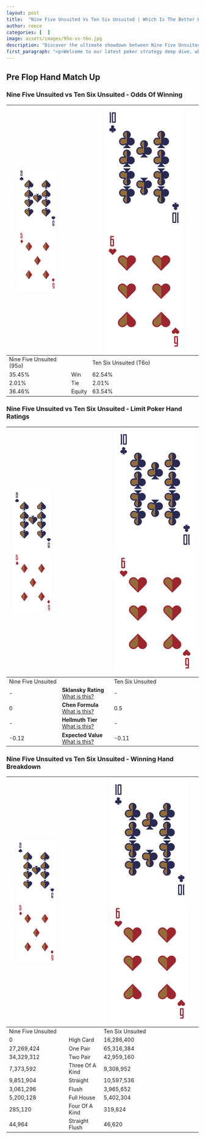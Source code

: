 ```yaml
---
layout: post
title:  "Nine Five Unsuited Vs Ten Six Unsuited | Which Is The Better Hand In Poker? A Complete Guide"
author: reece
categories: [  ]
image: assets/images/95o-vs-t6o.jpg
description: "Discover the ultimate showdown between Nine Five Unsuited and Ten Six Unsuited in poker! Uncover the odds, strategies, and scenarios where one hand triumphs over the other. Get ready to up your poker game with this thrilling analysis."
first_paragraph: "<p>Welcome to our latest poker strategy deep dive, where we're pitting two distinct hands against each other in a high-stakes showdown: Nine Five Unsuited vs Ten Six Unsuited.</p><p>In the dynamic world of poker, every decision counts, and knowing which hand holds the upper hand is key to your success at the table.</p><p>In this article, we'll dissect these two hands, explore the scenarios where one dominates the other, and equip you with the knowledge to make strategic choices that can tip the odds in your favor.</p><p>Get ready to unravel the intriguing dynamics of these poker hands and elevate your game to new heights.</p>"
---
```




[comment]: # (sp0)

## Pre Flop Hand Match Up

<div class="table hand-ratings" markdown="1"> 



### Nine Five Unsuited vs Ten Six Unsuited - Odds Of Winning


    
| ![image info](assets/images/hand1/9.png) ![image info](assets/images/hand1/5o.png) |  | ![image info](assets/images/hand2/T.png) ![image info](assets/images/hand2/6o.png) |
| -------- | -------- | -------- |
| Nine Five Unsuited (95o) |  | Ten Six Unsuited (T6o) |
| 35.45% | Win | 62.54% |
| 2.01% | Tie | 2.01% |
| 36.46% | Equity | 63.54% |




[comment]: # (sp1)



### Nine Five Unsuited vs Ten Six Unsuited - Limit Poker Hand Ratings


    
| ![image info](assets/images/hand1/9.png) ![image info](assets/images/hand1/5o.png) |  | ![image info](assets/images/hand2/T.png) ![image info](assets/images/hand2/6o.png) |
| -------- | -------- | -------- |
| Nine Five Unsuited |  | Ten Six Unsuited |
| - | **Sklansky Rating** [What is this?](/sklansky-rating-explained) | - |
| 0 | **Chen Formula** [What is this?](/chen-formula-explained) | 0.5 |
| - | **Hellmuth Tier** [What is this?](/Hellmuth-tier-explained) | - |
| -0.12 | **Expected Value** [What is this?](/expected-value-explained) | -0.11 |




[comment]: # (sp2)



### Nine Five Unsuited vs Ten Six Unsuited - Winning Hand Breakdown


    
| ![image info](assets/images/hand1/9.png) ![image info](assets/images/hand1/5o.png) |  | ![image info](assets/images/hand2/T.png) ![image info](assets/images/hand2/6o.png) |
| -------- | -------- | -------- |
| Nine Five Unsuited |  | Ten Six Unsuited |
| 0 | High Card | 16,286,400 |
| 27,269,424 | One Pair | 65,316,384 |
| 34,329,312 | Two Pair | 42,959,160 |
| 7,373,592 | Three Of A Kind | 9,308,952 |
| 9,851,904 | Straight | 10,597,536 |
| 3,061,296 | Flush | 3,965,652 |
| 5,200,128 | Full House | 5,402,304 |
| 285,120 | Four Of A Kind | 319,824 |
| 44,964 | Straight Flush | 46,620 |




[comment]: # (sp3)



</div>

[comment]: # (sp4)



[comment]: # (sp5)

